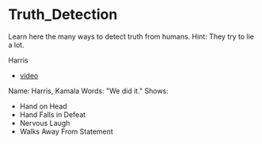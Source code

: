# Truth_Detection
Learn here the many ways to detect truth from humans.
Hint: They try to lie a lot.


Harris
+ [video](https://twitter.com/CollegeOfScript/status/1610768219823915018?cxt=HHwWlIC-4azKzNosAAAA)

Name: Harris, Kamala
Words: "We did it."
Shows:
* Hand on Head
* Hand Falls in Defeat
* Nervous Laugh
* Walks Away From Statement

